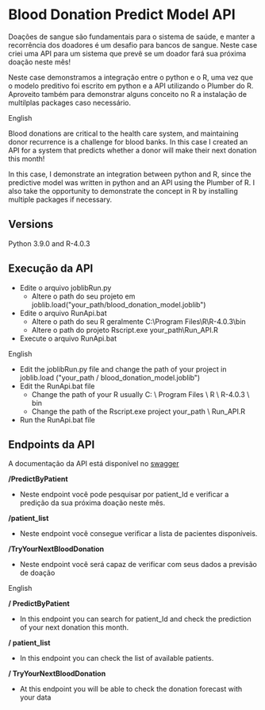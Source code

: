 # Blood Donation Predict Model API

Doações de sangue são fundamentais para o sistema de saúde, e manter a recorrência dos doadores é um desafio para bancos de sangue. Neste case criei uma API para um sistema que prevê se um doador fará sua próxima doação neste mês!

Neste case demonstramos a integração entre o python e o R, uma vez que o modelo preditivo foi escrito em python e a API utilizando o Plumber do R. Aproveito também para demonstrar alguns conceito no R a instalação de multilplas packages caso necessário.

English

Blood donations are critical to the health care system, and maintaining donor recurrence is a challenge for blood banks. In this case I created an API for a system that predicts whether a donor will make their next donation this month!

In this case, I demonstrate an integration between python and R, since the predictive model was written in python and an API using the Plumber of R. I also take the opportunity to demonstrate the concept in R by installing multiple packages if necessary.

## Versions
Python 3.9.0 and R-4.0.3 

## Execução da API
 - Edite o arquivo joblibRun.py
    - Altere o path do seu projeto em joblib.load("your_path/blood_donation_model.joblib")
 - Edite o arquivo RunApi.bat
    - Altere o path do seu R geralmente C:\Program Files\R\R-4.0.3\bin
    - Altere o path do projeto Rscript.exe your_path\Run_API.R
 - Execute o arquivo RunApi.bat
 


English
 - Edit the joblibRun.py file and change the path of your project in joblib.load ("your_path / blood_donation_model.joblib")
  - Edit the RunApi.bat file
     - Change the path of your R usually C: \ Program Files \ R \ R-4.0.3 \ bin
     - Change the path of the Rscript.exe project your_path \ Run_API.R
  - Run the RunApi.bat file

## Endpoints da API
A documentação da API está disponível no [swagger](http://127.0.0.1:8000/__docs__/)


**/PredictByPatient** 
 - Neste endpoint você pode pesquisar por patient_Id e verificar a predição da sua próxima doação neste mês.

**/patient_list** 
 - Neste endpoint você consegue verificar a lista de pacientes disponíveis.

**/TryYourNextBloodDonation** 
 - Neste endpoint você será capaz de verificar com seus dados a previsão de doação

English

**/ PredictByPatient** 
 - In this endpoint you can search for patient_Id and check the prediction of your next donation this month.

**/ patient_list** 
 - In this endpoint you can check the list of available patients.

**/ TryYourNextBloodDonation** 
 - At this endpoint you will be able to check the donation forecast with your data